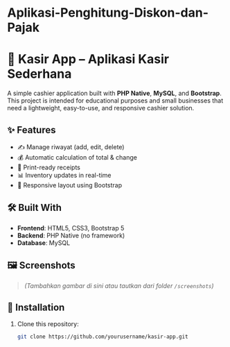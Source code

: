 # Aplikasi-Penghitung-Diskon-dan-Pajak
# 🧾 Kasir App – Aplikasi Kasir Sederhana

A simple cashier application built with **PHP Native**, **MySQL**, and **Bootstrap**. This project is intended for educational purposes and small businesses that need a lightweight, easy-to-use, and responsive cashier solution.

## ✨ Features

- ✍️ Manage riwayat (add, edit, delete)
- 💰 Automatic calculation of total & change
- 🧾 Print-ready receipts
- 📊 Inventory updates in real-time
- 📱 Responsive layout using Bootstrap

## 🛠️ Built With

- **Frontend**: HTML5, CSS3, Bootstrap 5
- **Backend**: PHP Native (no framework)
- **Database**: MySQL

## 🖼️ Screenshots

> *(Tambahkan gambar di sini atau tautkan dari folder `/screenshots`)*

## 📁 Installation

1. Clone this repository:
   ```bash
   git clone https://github.com/yourusername/kasir-app.git
